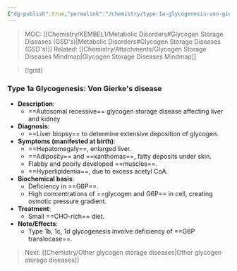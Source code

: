 ```yaml
---
{"dg-publish":true,"permalink":"/chemistry/type-1a-glycogenesis-von-gierke-s-disease/","tags":["Chemistry/Biochemistry","Metabolic_Disorders/Glycogen_disease","Disease"]}
---
```


> MOC: [[Chemistry/KEMBEL1/Metabolic Disorders#Glycogen Storage Diseases (GSD's)\|Metabolic Disorders#Glycogen Storage Diseases (GSD's)]]
> Related: [[Chemistry/Attachments/Glycogen Storage Diseases Mindmap\|Glycogen Storage Diseases Mindmap]]

>[!grid]

### Type 1a Glycogenesis: Von Gierke's disease
- **Description**: 
	- ==Autosomal recessive== glycogen storage disease affecting liver and kidney
- **Diagnosis**: 
	- ==Liver biopsy== to determine extensive deposition of glycogen.
- **Symptoms (manifested at birth)**: 
	- ==Hepatomegaly==, enlarged liver.
	- ==Adiposity== and ==xanthomas==, fatty deposits under skin.
	- Flabby and poorly developed ==muscles==.
	- ==Hyperlipidemia==, due to excess acetyl CoA.
- **Biochemical basis**: 
	- Deficiency in ==G6P==.
	- High concentrations of ==glycogen and G6P== in cell, creating osmotic pressure gradient.
- **Treatment**:
	- Small ==CHO-rich== diet.
- **Note/Effects**:
	- Type 1b, 1c, 1d glycogenesis involve deficiency of ==G6P translocase==.
<!--ID: 1730318525758-->


> Next: [[Chemistry/Other glycogen storage diseases\|Other glycogen storage diseases]]